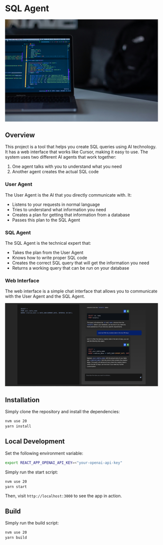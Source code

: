# SQL Agent

![wallpaper.jpg](./wallpaper.jpg)

## Overview

This project is a tool that helps you create SQL queries using AI technology. It has a web interface that works like Cursor, making it easy to use. The system uses two different AI agents that work together:

1. One agent talks with you to understand what you need
2. Another agent creates the actual SQL code

### User Agent

The User Agent is the AI that you directly communicate with. It:
- Listens to your requests in normal language
- Tries to understand what information you need
- Creates a plan for getting that information from a database
- Passes this plan to the SQL Agent

### SQL Agent

The SQL Agent is the technical expert that:
- Takes the plan from the User Agent
- Knows how to write proper SQL code
- Creates the correct SQL query that will get the information you need
- Returns a working query that can be run on your database

### Web Interface

The web interface is a simple chat interface that allows you to communicate with the User Agent and the SQL Agent.

![example.png](./example.png)

## Installation

Simply clone the repository and install the dependencies:

```bash
nvm use 20
yarn install
```

## Local Development

Set the following environment variable:

```bash
export REACT_APP_OPENAI_API_KEY=<"your-openai-api-key"
```

Simply run the start script:

```bash
nvm use 20
yarn start
```

Then, visit `http://localhost:3000` to see the app in action.

## Build

Simply run the build script:

```bash
nvm use 20
yarn build
```